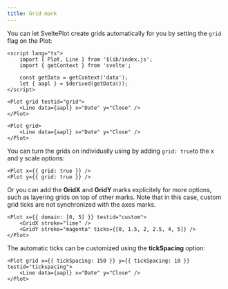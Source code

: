 ```yaml
---
title: Grid mark
---
```


You can let SveltePlot create grids automatically for you by setting the `grid`
flag on the Plot:

```svelte live
<script lang="ts">
    import { Plot, Line } from '$lib/index.js';
    import { getContext } from 'svelte';

    const getData = getContext('data');
    let { aapl } = $derived(getData());
</script>

<Plot grid testid="grid">
    <Line data={aapl} x="Date" y="Close" />
</Plot>
```

```svelte
<Plot grid>
    <Line data={aapl} x="Date" y="Close" />
</Plot>
```

You can turn the grids on individually using by adding `grid: true`to the x and y
scale options:

```svelte
<Plot x={{ grid: true }} />
<Plot y={{ grid: true }} />
```

Or you can add the **GridX** and **GridY** marks explicitely for more options, such as
layering grids on top of other marks. Note that in this case, custom grid ticks are not synchronized
with the axes marks.

```svelte
<Plot x={{ domain: [0, 5] }} testid="custom">
    <GridX stroke="lime" />
    <GridY stroke="magenta" ticks={[0, 1.5, 2, 2.5, 4, 5]} />
</Plot>
```

The automatic ticks can be customized using the **tickSpacing** option:

```svelte
<Plot grid x={{ tickSpacing: 150 }} y={{ tickSpacing: 10 }} testid="tickspacing">
    <Line data={aapl} x="Date" y="Close" />
</Plot>
```
